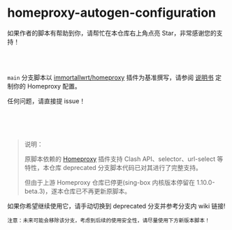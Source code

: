 # homeproxy-autogen-configuration



如果作者的脚本有帮助到你，请帮忙在本仓库右上角点亮 Star，非常感谢您的支持！

<br/>

<br/>

`main` 分支脚本以 [immortallwrt/homeproxy](https://github.com/immortalwrt/homeproxy) 插件为基准撰写，请参阅 [说明书](https://thisisian-w.github.io/2024/10/30/homeproxy-one-click-configure-scripts) 定制你的 Homeproxy 配置。

任何问题，请直接提 issue！

<br/>

<br/>

<br/>

> 说明：
>
> 原脚本依赖的 [Homeproxy](https://github.com/muink) 插件支持 Clash API、selector、url-select 等特性，本仓库 deprecated 分支脚本代码已对其进行了完整支持。
>
> 但由于上游 Homeproxy 仓库已停更(sing-box 内核版本停留在 1.10.0-beta.3)，遂本仓库已不再更新原脚本。

如果你希望继续使用它，请手动切换到 deprecated 分支并参考分支内 wiki 链接!

`注意：未来可能会移除该分支，考虑到后续的使用安全性，请尽量使用下方新版本脚本！`
